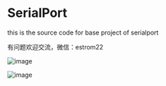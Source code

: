 # SerialPort
this is the source code for base project of serialport

有问题欢迎交流，微信：estrom22

![image](https://user-images.githubusercontent.com/28671994/126058069-2b55ea00-5d56-49b8-851b-dcc9292f2f21.png)

![image](https://user-images.githubusercontent.com/28671994/126058006-ddf4da75-0e1e-45cd-adf3-efd7f2097f9a.png)
